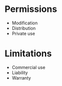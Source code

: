 

# Permissions

- Modification
- Distribution
- Private use


# Limitations

- Commercial use
- Liability
- Warranty
